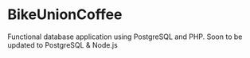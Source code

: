 # BikeUnionCoffee
Functional database application using PostgreSQL and PHP. Soon to be updated to PostgreSQL &amp; Node.js
